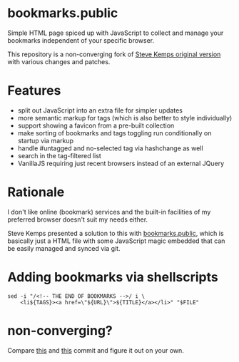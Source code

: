 # bookmarks.public

Simple HTML page spiced up with JavaScript to collect and manage your bookmarks
independent of your specific browser.

This repository is a non-converging fork of [Steve Kemps original version](https://github.com/skx/bookmarks.public)
with various changes and patches.


# Features

* split out JavaScript into an extra file for simpler updates
* more semantic markup for tags (which is also better to style individually)
* support showing a favicon from a pre-built collection
* make sorting of bookmarks and tags toggling run conditionally on startup via markup
* handle #untagged and no-selected tag via hashchange as well
* search in the tag-filtered list
* VanillaJS requiring just recent browsers instead of an external JQuery


# Rationale

I don't like online (bookmark) services and the built-in facilities of my
preferred browser doesn't suit my needs either.

Steve Kemps presented a solution to this with [bookmarks.public](https://github.com/skx/bookmarks.public),
which is basically just a HTML file with some JavaScript magic embedded that
can be easily managed and synced via git.


# Adding bookmarks via shellscripts

	sed -i "/<!-- THE END OF BOOKMARKS -->/ i \
		<li${TAGS}><a href=\"${URL}\">${TITLE}</a></li>" "$FILE"


# non-converging?

Compare [this](https://github.com/DonKult/bookmarks.public/commit/dd9faa58477a6b71d2eb384153c3b13a5ee8b89a) and [this](https://github.com/DonKult/bookmarks.public/commit/1010544acc9b37fbd4f1f0c6869bffc13c31058d) commit and figure it out on your own.
